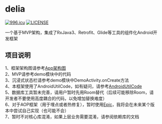# delia
[![996.icu](https://img.shields.io/badge/link-996.icu-red.svg)](https://996.icu)
[![LICENSE](https://img.shields.io/badge/license-Anti%20996-blue.svg)](https://github.com/996icu/996.ICU/blob/master/LICENSE)<br>

一个基于MVP架构，集成了RxJava3、Retrofit、Glide等工具的组件化Android开发框架

## 项目说明
1、框架架构图请参考[App架构图](App架构图.png)<br>
2、MVP请参考demo模块中的代码<br>
3、沉浸式状态栏请参考demo模块中DemoActivity.onCreate方法<br>
4、本框架使用了AndroidUtilCode，如有疑问，请参考[AndroidUtilCode](https://github.com/Blankj/AndroidUtilCode/blob/master/lib/utilcode/README-CN.md)<br>
5、数据库工具暂未完善，请用户暂时先用Room替代（后续可能移除Room，请开发者不要使用高度耦合的代码，以免增加替换难度）<br>
6、对于AOP框架（用于埋点或者热修复），暂时使用[Epic](https://github.com/tiann/epic.git)，我将会在未来某个版本中尝试自己实现（也可能不会）<br>
7、暂时不对核心库混淆，如果上层业务需要混淆，请参阅依赖库的文档<br>
